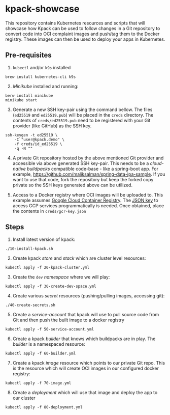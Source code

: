 # kpack-showcase

This repository contains Kubernetes resources and scripts that will showcase how Kpack can be used to follow changes in a Git repository to convert code into OCI complaint images and push/tag them to the Docker registry. These  images can then be used to deploy your apps in Kubernetes.

## Pre-requisites

1. `kubectl` and/or `k9s` installed

```
brew install kubernetes-cli k9s
```

2. *Minikube* installed and running:

```
berw install minikube
minikube start
```

3. Generate a new SSH key-pair using the command bellow. The files (`ed25519` and `ed25519.pub`) will be placed in the `creds` directory. The contents of `creds/ed25519.pub` need to be registered with your Git provider (like GitHub) as the SSH key.

```
ssh-keygen -t ed25519 \
    -C "user@kpack.demo" \
    -f creds/id_ed25519 \
    -q -N ""
```

4. A private Git repository hosted by the above mentioned Git provider and accessible via above generated SSH key-pair. This needs to be a *cloud-native buildpacks* compatible code-base - like a spring-boot app. For example, https://github.com/maliksalman/spring-data-jpa-sample. If you want to use that code, fork the repository but keep the forked copy private so the SSH keys generated above can be utilized.

6. Access to a Docker registry where OCI images will be uploaded to. This example assumes [Google Cloud Container Registry](https://cloud.google.com/container-registry). The [JSON key](https://cloud.google.com/iam/docs/creating-managing-service-account-keys) to access GCP services programmatically is needed. Once obtained, place the contents in `creds/gcr-key.json`

## Steps

1. Install latest version of kpack:

```
./10-install-kpack.sh
```

2. Create kpack *store* and *stack* which are cluster level resources:

```
kubectl apply -f 20-kpack-cluster.yml
```

3. Create the `dev` *namespace* where we will play:

```
kubectl apply -f 30-create-dev-space.yml
```

4. Create various *secret* resources (pushing/pulling images, accessing git):

```
./40-create-secrets.sh
```

5. Create a *service-account* that kpack will use to pull source code from Git and then push the built image to a docker registry

```
kubectl apply -f 50-service-account.yml
```

6. Create a kpack *builder* that knows which buildpacks are in play. The *builder* is a namespaced resource:

```
kubectl apply -f 60-builder.yml
```

7. Create a kpack *image* resource which points to our private Git repo. This is the resource which will create OCI images in our configured docker registry:

```
kubectl apply -f 70-image.yml
```

8. Create a *deployment* which will use that image and deploy the app to our cluster

```
kubectl apply -f 80-deployment.yml
```
